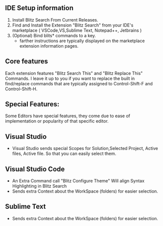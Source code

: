## IDE Setup information

1) Install Blitz Search From Current Releases.
2) Find and Install the Extension "Blitz Search" from your IDE's marketplace ( VSCode,VS,Sublime Text, Notepad++, Jetbrains )
3) (Optional) Bind blits* commands to a key.
    * farther instructions are typically displayed on the marketplace extension information pages.

## Core features
Each extension features "Blitz Search This" and "Blitz Replace This" Commands.  I leave it up to you if you want to replace the built in find/replace commands that are typically assigned to Control-Shift-F and Control-Shift-H. 

## Special Features:

Some Editors have special features, they come due to ease of implementation or popularity of that specific editor.

## Visual Studio
* Visual Studio sends special Scopes for Solution,Selected Project, Active files, Active file. So that you can easily select them.

## Visual Studio Code
* An Extra Command call "Blitz Configure Theme" Will align Syntax Highlighting in Blitz Search
* Sends extra Context about the WorkSpace (folders) for easier selection.

## Sublime Text
* Sends extra Context about the WorkSpace (folders) for easier selection.
